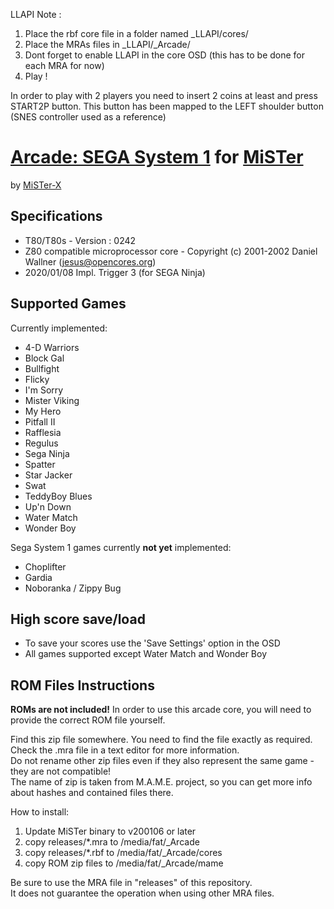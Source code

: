 LLAPI Note : 

1. Place the rbf core file in a folder named _LLAPI/cores/
2. Place the MRAs files in _LLAPI/_Arcade/
3. Dont forget to enable LLAPI in the core OSD (this has to be done for each MRA for now)
4. Play !

In order to play with 2 players you need to insert 2 coins at least and press START2P button.
This button has been mapped to the LEFT shoulder button (SNES controller used as a reference)

# [Arcade: SEGA System 1](https://www.system16.com/hardware.php?id=693) for [MiSTer](https://github.com/MiSTer-devel/Main_MiSTer/wiki) 

by [MiSTer-X](https://twitter.com/mrx_8b)

## Specifications

* T80/T80s - Version : 0242
* Z80 compatible microprocessor core - Copyright (c) 2001-2002 Daniel Wallner (jesus@opencores.org)
* 2020/01/08  Impl. Trigger 3  (for SEGA Ninja)

## Supported Games

Currently implemented:

* 4-D Warriors
* Block Gal
* Bullfight
* Flicky
* I'm Sorry
* Mister Viking
* My Hero
* Pitfall II
* Rafflesia
* Regulus
* Sega Ninja
* Spatter
* Star Jacker
* Swat
* TeddyBoy Blues
* Up'n Down
* Water Match
* Wonder Boy

Sega System 1 games currently **not yet** implemented:

* Choplifter
* Gardia
* Noboranka / Zippy Bug

## High score save/load

* To save your scores use the 'Save Settings' option in the OSD
* All games supported except Water Match and Wonder Boy

## ROM Files Instructions

**ROMs are not included!** In order to use this arcade core, you will need to provide the correct ROM file yourself.

Find this zip file somewhere. You need to find the file exactly as required. Check the .mra file in a text editor for more information.  
Do not rename other zip files even if they also represent the same game - they are not compatible!  
The name of zip is taken from M.A.M.E. project, so you can get more info about hashes and contained files there.

How to install:
1. Update MiSTer binary to v200106 or later
2. copy releases/*.mra to /media/fat/_Arcade
3. copy releases/*.rbf to /media/fat/_Arcade/cores
4. copy ROM zip files  to /media/fat/_Arcade/mame

Be sure to use the MRA file in "releases" of this repository.  
It does not guarantee the operation when using other MRA files.
